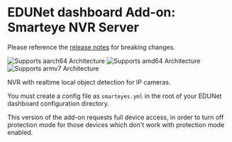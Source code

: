 # EDUNet dashboard Add-on: Smarteye NVR Server

Please reference the [release notes](https://github.com/edunetai/smarteyes/releases) for breaking changes.

![Supports aarch64 Architecture][aarch64-shield] ![Supports amd64 Architecture][amd64-shield] ![Supports armv7 Architecture][armv7-shield]

NVR with realtime local object detection for IP cameras.

You must create a config file as `smarteyes.yml` in the root of your EDUNet dashboard configuration directory.

This version of the add-on requests full device access, in order to turn off protection mode for those devices which don't work with protection mode enabled.

[Smarteyes]: https://github.com/edunetai/smarteyes
[aarch64-shield]: https://img.shields.io/badge/aarch64-yes-green.svg
[amd64-shield]: https://img.shields.io/badge/amd64-yes-green.svg
[armhf-shield]: https://img.shields.io/badge/armhf-no-red.svg
[armv7-shield]: https://img.shields.io/badge/armv7-yes-green.svg
[i386-shield]: https://img.shields.io/badge/i386-no-red.svg
